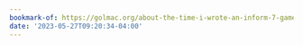 ```yaml
---
bookmark-of: https://golmac.org/about-the-time-i-wrote-an-inform-7-game/
date: '2023-05-27T09:20:34-04:00'
---
```

